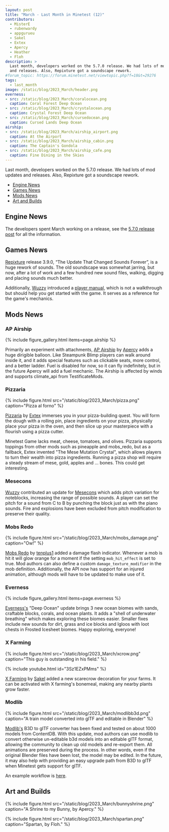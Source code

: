 ```yaml
---
layout: post
title: "March - Last Month in Minetest (12)"
contributors:
  - MisterE
  - rubenwardy
  - appgurueu
  - Sakel
  - Extex
  - Apercy
  - Heather
  - Floh
description: >
  Last month, developers worked on the 5.7.0 release. We had lots of mod updates
  and releases. Also, Repixture got a soundscape rework.
#forum_topic: https://forum.minetest.net/viewtopic.php?f=18&t=29276
tags:
  - last_month
image: /static/blog/2023_March/header.png
everness:
- src: /static/blog/2023_March/coralocean.png
  caption: Coral Forest Deep Ocean
- src: /static/blog/2023_March/crystalocean.png
  caption: Crystal Forest Deep Ocean
- src: /static/blog/2023_March/cursedocean.png
  caption: Cursed Lands Deep Ocean
airship:
- src: /static/blog/2023_March/airship_airport.png
  caption: At the Airport
- src: /static/blog/2023_March/airship_cabin.png
  caption: The Captain's Gondola
- src: /static/blog/2023_March/airship_cafe.png
  caption: Fine Dining in the Skies
---
```


Last month, developers worked on the 5.7.0 release. We had lots of mod updates
and releases. Also, Repixture got a soundscape rework.

<!-- more -->

- [Engine News](#engine-news)
- [Games News](#games-news)
- [Mods News](#mods-news)
- [Art and Builds](#art-and-builds)

## Engine News

The developers spent March working on a release, see the
[5.7.0 release post](https://blog.minetest.net/2023/04/08/5.7.0-released/)
for all the information.

## Games News

[Repixture](https://content.minetest.net/packages/Wuzzy/repixture/) release
3.9.0, “The Update That Changed Sounds Forever”, is a huge rework of sounds. The
old soundscape was somewhat jarring, but now, after a lot of work and a few
hundred new sound files, walking, digging and placing sounds much better.

Additionally, [Wuzzy](https://content.minetest.net/users/Wuzzy/) introduced a
[player manual](https://wuzzy.codeberg.page/Repixture/), which is not a
walkthrough but should help you get started with the game. It serves as a
reference for the game's mechanics.

## Mods News

### AP Airship

{% include figure_gallery.html items=page.airship %}

Primarily an experiment with attachments,
[AP Airship](https://github.com/minetest/blog/issues/81) by
[Apercy](https://content.minetest.net/users/apercy/) adds a huge dirigible
balloon. Like Steampunk Blimp players can walk around inside it, and it adds
special features such as clickable seats, more control, and a better ladder.
Fuel is disabled for now, so it can fly indefinitely, but in the future Apercy
will add a fuel mechanic. The Airship is affected by winds and supports
climate_api from TestificateMods.

### Pizzaria

{% include figure.html src="/static/blog/2023_March/pizza.png"
    caption="Pizza al forno" %}

[Pizzaria](https://content.minetest.net/packages/Extex/jelys_pizzaria/) by
[Extex](https://content.minetest.net/users/Extex/) immerses you in your
pizza-building quest. You will form the dough with a rolling pin, place
ingredients on your pizza, physically place your pizza in the oven, and then
slice up your masterpiece with a flourish using a pizza cutter.

Minetest Game lacks meat, cheese, tomatoes, and olives. Pizzaria supports
toppings from other mods such as pineapple and mobs_redo, but as a fallback,
Extex invented "The Mese Mutation Crystal", which allows players to turn their
wealth into pizza ingredients. Running a pizza shop will require a steady stream
of mese, gold, apples and ... bones. This could get interesting.



### Mesecons

[Wuzzy](https://content.minetest.net/users/Wuzzy/) contributed an update for
[Mesecons](https://content.minetest.net/packages/Jeija/mesecons/) which adds
pitch variation for noteblocks, increasing the range of possible sounds. A
player can set the pitch for a sound from C to B by punching the block just as
with the piano sounds. Fire and explosions have been excluded from pitch
modification to preserve their quality.

### Mobs Redo

{% include figure.html src="/static/blog/2023_March/mobs_damage.png"
    caption="Ow!" %}

[Mobs Redo](https://content.minetest.net/packages/TenPlus1/mobs/) by
[tenplus1](https://content.minetest.net/users/TenPlus1/) added a damage
flash indicator. Whenever a mob is hit it will glow orange for a moment if the
setting `mob_hit_effect` is set to true. Mod authors can also define a custom
`damage_texture_modifier` in the mob definition. Additionally, the API now has
support for an injured animation, although mods will have to be updated to make
use of it.

### Everness

{% include figure_gallery.html items=page.everness %}

[Everness's](https://content.minetest.net/packages/SaKeL/everness/) "Deep Ocean"
update brings 3 new ocean biomes with sands, craftable blocks, corals, and ocean
plants. It adds a "shell of underwater breathing" which makes exploring these
biomes easier. Smaller fixes include new sounds for dirt, grass and ice blocks
and Igloos with loot chests in Frosted Icesheet biomes. Happy exploring,
everyone!

### X Farming

{% include figure.html src="/static/blog/2023_March/xcrow.png"
    caption="This guy is outstanding in his field." %}

{% include youtube.html id="3Sz1EZxPMms" %}

[X Farming](https://content.minetest.net/packages/SaKeL/x_farming/)
by [Sakel](https://content.minetest.net/users/SaKeL/) added a new scarecrow
decoration for your farms. It can be activated with X farming's bonemeal,
making any nearby plants grow faster.

### Modlib

{% include figure.html src="/static/blog/2023_March/modlibb3d.png"
    caption="A train model converted into glTF and editable in Blender" %}

[Modlib's](https://content.minetest.net/packages/LMD/modlib/) B3D to glTF
converter has been fixed and tested on about 1000 models from ContentDB. With
this update, mod authors can use modlib to convert otherwise un-editable b3d
models into an editable glTF format, allowing the community to clean up old
models and re-export them. All animations are preserved during the process. In
other words, even if the original Blender files have been lost, the model may be
edited. In the future, it may also help with providing an easy upgrade path from
B3D to glTF when Minetest gets support for glTF.

An example workflow is [here](https://github.com/appgurueu/modlib/blob/master/doc/b3d.md).

## Art and Builds

{% include figure.html src="/static/blog/2023_March/bunnyshrine.png"
    caption="A Shrine to my Bunny, by Apercy." %}

{% include figure.html src="/static/blog/2023_March/spartan.png"
    caption="Spartan, by Floh." %}
